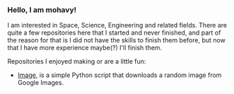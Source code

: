 ### Hello, I am mohavy!

I am interested in Space, Science, Engineering and related fields. There are quite a few repositories here that I started and never finished, and part of the reason for that is I did not have the skills to finish them before, but now that I have more experience maybe(?) I'll finish them.

Repositories I enjoyed making or are a little fun:
- [Image](https://github.com/mohavy/image), is a simple Python script that downloads a random image from Google Images.

